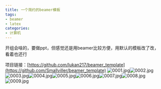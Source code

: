 ```yaml
---
title: 一个简约的beamer模板
tags:
- beamer
- latex
categories:
- 计算机
---
```


开组会啥的，要做ppt，但感觉还是用beamer比较方便，用默认的模板改了改，看着也还行
​

项目链接：[https://github.com/lukan217/beamer_template](https://github.com/Smallviller/beamer_template)
![0001.jpg](https://cdn.nlark.com/yuque/0/2021/jpeg/764062/1638691638592-6975409f-6254-4735-8062-0b436f49051b.jpeg#clientId=uca4f431b-7c8d-4&from=drop&id=u2147a6de&margin=%5Bobject%20Object%5D&name=0001.jpg&originHeight=1063&originWidth=1890&originalType=binary&ratio=1&size=82132&status=done&style=none&taskId=u14532634-3b60-409f-9605-bb6f6f05ca2)![0002.jpg](https://cdn.nlark.com/yuque/0/2021/jpeg/764062/1638691638348-e5ff3e5b-f79d-4782-8e55-0c30b903ba5f.jpeg#clientId=uca4f431b-7c8d-4&from=drop&id=u3af9e72d&margin=%5Bobject%20Object%5D&name=0002.jpg&originHeight=1063&originWidth=1890&originalType=binary&ratio=1&size=54464&status=done&style=none&taskId=u06378bdd-14f5-4d70-8234-2de0e293ae7)![0003.jpg](https://cdn.nlark.com/yuque/0/2021/jpeg/764062/1638691638612-1fe8e3f9-6a92-4e37-ae33-b5b6ab56f8e2.jpeg#clientId=uca4f431b-7c8d-4&from=drop&id=u8c014218&margin=%5Bobject%20Object%5D&name=0003.jpg&originHeight=1063&originWidth=1890&originalType=binary&ratio=1&size=93115&status=done&style=none&taskId=u2ea290d5-3e0e-4325-8026-ef36ee6ca4f)![0004.jpg](https://cdn.nlark.com/yuque/0/2021/jpeg/764062/1638691638621-2ea8a6c3-280f-42aa-b3c0-ad26cfaa4c76.jpeg#clientId=uca4f431b-7c8d-4&from=drop&id=u36cfdf6d&margin=%5Bobject%20Object%5D&name=0004.jpg&originHeight=1063&originWidth=1890&originalType=binary&ratio=1&size=78021&status=done&style=none&taskId=u1217dd56-073b-4fa2-b583-b8fb2918500)![0005.jpg](https://cdn.nlark.com/yuque/0/2021/jpeg/764062/1638691638656-448960af-454b-40ab-8d10-cd79c533bf18.jpeg#clientId=uca4f431b-7c8d-4&from=drop&id=u3b90e5c0&margin=%5Bobject%20Object%5D&name=0005.jpg&originHeight=1063&originWidth=1890&originalType=binary&ratio=1&size=91360&status=done&style=none&taskId=u9030a713-073c-4dd9-8d48-af400e2ad07)![0006.jpg](https://cdn.nlark.com/yuque/0/2021/jpeg/764062/1638691638958-0c02aa64-99e9-4ea3-ba8c-531ac03c087b.jpeg#clientId=uca4f431b-7c8d-4&from=drop&id=u80084e0b&margin=%5Bobject%20Object%5D&name=0006.jpg&originHeight=1063&originWidth=1890&originalType=binary&ratio=1&size=57523&status=done&style=none&taskId=ua805a004-b4b3-4624-a5b3-87eea69d808)![0007.jpg](https://cdn.nlark.com/yuque/0/2021/jpeg/764062/1638691639346-c7384931-218f-4b0b-b9f3-d022f11872fe.jpeg#clientId=uca4f431b-7c8d-4&from=drop&id=ufb0038af&margin=%5Bobject%20Object%5D&name=0007.jpg&originHeight=1063&originWidth=1890&originalType=binary&ratio=1&size=82696&status=done&style=none&taskId=ud7d2d344-949b-44c7-a352-376c052870f)![0008.jpg](https://cdn.nlark.com/yuque/0/2021/jpeg/764062/1638691639446-6f42c330-ccdb-401e-93dc-4be4c74550e2.jpeg#clientId=uca4f431b-7c8d-4&from=drop&id=u79b63874&margin=%5Bobject%20Object%5D&name=0008.jpg&originHeight=1063&originWidth=1890&originalType=binary&ratio=1&size=70224&status=done&style=none&taskId=u33f6e90c-dad6-4134-ab5e-d189eff53c1)![0009.jpg](https://cdn.nlark.com/yuque/0/2021/jpeg/764062/1638691639692-a5053fac-411d-40d1-8501-6c7fe318e305.jpeg#clientId=uca4f431b-7c8d-4&from=drop&id=ud5f6369d&margin=%5Bobject%20Object%5D&name=0009.jpg&originHeight=1063&originWidth=1890&originalType=binary&ratio=1&size=51952&status=done&style=none&taskId=u6b9d7536-8999-465a-9817-ce762930acf)
